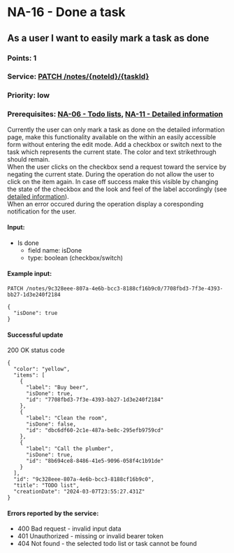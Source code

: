 # NA-16 - Done a task

## As a user I want to easily mark a task as done

### Points: 1
### Service: [PATCH /notes/{noteId}/{taskId}](http://localhost:5000/api-doc#/Note%20items/TasksController_updateNoteItem)
### Priority: low
### Prerequisites: [NA-06 - Todo lists](./NA-06.md), [NA-11 - Detailed information](./NA-11.md)

Currently the user can only mark a task as done on the detailed information page, make this functionality available on the within an easily accessible form without entering the edit mode. Add a checkbox or switch next to the task which represents the current state. The color and text strikethrough should remain.  
When the user clicks on the checkbox send a request toward the service by negating the current state. During the operation do not allow the user to click on the item again. In case off success make this visible by changing the state of the checkbox and the look and feel of the label accordingly (see [detailed information](./NA-11.md)).  
When an error occured during the operation display a coresponding notification for the user.

#### Input:
- Is done
  - field name: isDone
  - type: boolean (checkbox/switch)

#### Example input:
`PATCH /notes/9c328eee-807a-4e6b-bcc3-8188cf16b9c0/7708fbd3-7f3e-4393-bb27-1d3e240f2184`
```
{
  "isDone": true
}
```

#### Successful update
200 OK status code
```
{
  "color": "yellow",
  "items": [
    {
      "label": "Buy beer",
      "isDone": true,
      "id": "7708fbd3-7f3e-4393-bb27-1d3e240f2184"
    },
    {
      "label": "Clean the room",
      "isDone": false,
      "id": "dbc6df60-2c1e-487a-be8c-295efb9759cd"
    },
    {
      "label": "Call the plumber",
      "isDone": true,
      "id": "8b694ce8-8486-41e5-9096-058f4c1b91de"
    }
  ],
  "id": "9c328eee-807a-4e6b-bcc3-8188cf16b9c0",
  "title": "TODO list",
  "creationDate": "2024-03-07T23:55:27.431Z"
}
```

#### Errors reported by the service:
- 400 Bad request - invalid input data
- 401 Unauthorized - missing or invalid bearer token
- 404 Not found - the selected todo list or task cannot be found